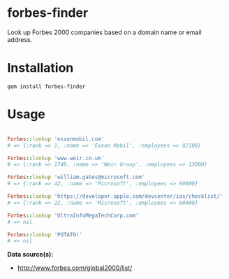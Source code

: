 forbes-finder
=============

Look up Forbes 2000 companies based on a domain name or email address.

# Installation

`gem install forbes-finder`

# Usage

```ruby

Forbes::lookup 'exxonmobil.com'
# => {:rank => 1, :name => 'Exxon Mobil', :employees => 82100}

Forbes::lookup 'www.weir.co.uk'
# => {:rank => 1749, :name => 'Weir Group', :employees => 13000}

Forbes::lookup 'william.gates@microsoft.com'
# => {:rank => 42, :name => 'Microsoft', :employees => 90000}

Forbes::lookup 'https://developer.apple.com/devcenter/ios/checklist/'
# => {:rank => 22, :name => 'Microsoft', :employees => 60400}

Forbes::lookup 'UltraInfoMegaTechCorp.com'
# => nil

Forbes::lookup 'POTATO!'
# => nil
```

**Data source(s):**
 * http://www.forbes.com/global2000/list/
